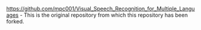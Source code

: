 https://github.com/mpc001/Visual_Speech_Recognition_for_Multiple_Languages - This is the original repository from which this repository has been forked.
